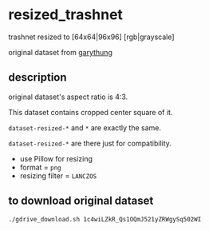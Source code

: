 # resized_trashnet
trashnet resized to [64x64|96x96] [rgb|grayscale]

original dataset from [garythung](https://github.com/garythung/trashnet)

## description
original dataset's aspect ratio is 4:3.

This dataset contains cropped center square of it.

`dataset-resized-*` and `*` are exactly the same.

`dataset-resized-*` are there just for compatibility.

* use Pillow for resizing
* format = `png`
* resizing filter = `LANCZOS`

## to download original dataset
`./gdrive_download.sh 1c4wiLZkR_Qs1OQmJ521yZRWgySq502WI`

